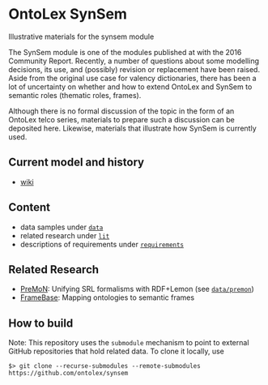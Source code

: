 # OntoLex SynSem
Illustrative materials for the synsem module

The SynSem module is one of the modules published at with the 2016 Community Report.
Recently, a number of questions about some modelling decisions, its use, and (possibly) revision or replacement have been raised. Aside from the original use case for valency dictionaries, there has been a lot of uncertainty on whether and how to extend OntoLex and SynSem to semantic roles (thematic roles, frames).

Although there is no formal discussion of the topic in the form of an OntoLex telco series, materials to prepare such a discussion can be deposited here.
Likewise, materials that illustrate how SynSem is currently used.

## Current model and history

- [wiki](https://www.w3.org/community/ontolex/wiki/Syntax_and_Semantics_Module)

## Content

- data samples under [`data`](data/)
- related research under [`lit`](lit/)
- descriptions of requirements under [`requirements`](requirements/)


## Related Research

- [PreMoN](https://premon.fbk.eu/): Unifying SRL formalisms with RDF+Lemon (see [`data/premon`](data/premon))
- [FrameBase](https://www.framebase.org/): Mapping ontologies to semantic frames

## How to build

Note: This repository uses the `submodule` mechanism to point to external GitHub repositories that hold related data. To clone it locally, use

    $> git clone --recurse-submodules --remote-submodules https://github.com/ontolex/synsem


